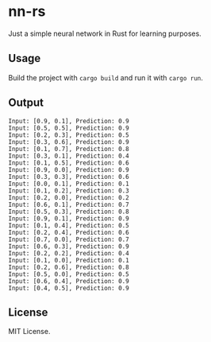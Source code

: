 # nn-rs
Just a simple neural network in Rust for learning purposes.

## Usage

Build the project with `cargo build` and run it with `cargo run`.

## Output

```shell
Input: [0.9, 0.1], Prediction: 0.9
Input: [0.5, 0.5], Prediction: 0.9
Input: [0.2, 0.3], Prediction: 0.5
Input: [0.3, 0.6], Prediction: 0.9
Input: [0.1, 0.7], Prediction: 0.8
Input: [0.3, 0.1], Prediction: 0.4
Input: [0.1, 0.5], Prediction: 0.6
Input: [0.9, 0.0], Prediction: 0.9
Input: [0.3, 0.3], Prediction: 0.6
Input: [0.0, 0.1], Prediction: 0.1
Input: [0.1, 0.2], Prediction: 0.3
Input: [0.2, 0.0], Prediction: 0.2
Input: [0.6, 0.1], Prediction: 0.7
Input: [0.5, 0.3], Prediction: 0.8
Input: [0.9, 0.1], Prediction: 0.9
Input: [0.1, 0.4], Prediction: 0.5
Input: [0.2, 0.4], Prediction: 0.6
Input: [0.7, 0.0], Prediction: 0.7
Input: [0.6, 0.3], Prediction: 0.9
Input: [0.2, 0.2], Prediction: 0.4
Input: [0.1, 0.0], Prediction: 0.1
Input: [0.2, 0.6], Prediction: 0.8
Input: [0.5, 0.0], Prediction: 0.5
Input: [0.6, 0.4], Prediction: 0.9
Input: [0.4, 0.5], Prediction: 0.9
```

## License

MIT License.
